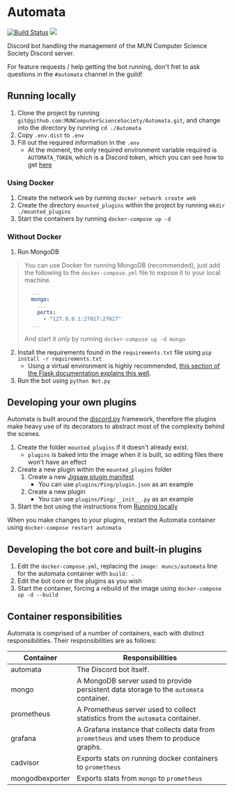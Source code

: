 # Automata

[![Build Status](https://drone.rileyflynn.me/api/badges/MUNComputerScienceSociety/Automata/status.svg)](https://drone.rileyflynn.me/MUNComputerScienceSociety/Automata)
[![](https://images.microbadger.com/badges/image/muncs/automata.svg)](https://microbadger.com/images/muncs/automata "Get your own image badge on microbadger.com")

Discord bot handling the management of the MUN Computer Science Society Discord server.

For feature requests / help getting the bot running, don't fret to ask questions in the `#automata` channel in the guild!

## Running locally

1. Clone the project by running `git@github.com:MUNComputerScienceSociety/Automata.git`, and change into the directory by running `cd ./Automata`
2. Copy `.env.dist` to `.env`
3. Fill out the required information in the `.env`
   - At the moment, the only required environment variable required is `AUTOMATA_TOKEN`, which is a Discord token, which you can see how to get [here](https://discordpy.readthedocs.io/en/latest/discord.html)

### Using Docker

1. Create the network `web` by running `docker network create web`
2. Create the directory `mounted_plugins` within the project by running `mkdir ./mounted_plugins`
3. Start the containers by running `docker-compose up -d`

### Without Docker

1. Run MongoDB

> You can use Docker for running MongoDB (recommended), just add the following to the `docker-compose.yml` file to expose it to your local machine.
>
> ```yml
>   ...
>   mongo:
>     ...
>     ports:
>       - "127.0.0.1:27017:27017"
>   ...
> ```
>
> And start it _only_ by running `docker-compose up -d mongo`

2. Install the requirements found in the `requirements.txt` file using `pip install -r requirements.txt`
   - Using a virtual environment is highly recommended, [this section of the Flask documentation explains this well](https://flask.palletsprojects.com/en/1.1.x/installation/#virtual-environments).
3. Run the bot using `python Bot.py`

## Developing your own plugins

Automata is built around the [discord.py](https://discordpy.readthedocs.io/en/latest/) framework, therefore the plugins make heavy use of its decorators to abstract most of the complexity behind the scenes.

1. Create the folder `mounted_plugins` if it doesn't already exist.
   - `plugins` is baked into the image when it is built, so editing files there won't have an effect
2. Create a new plugin within the `mounted_plugins` folder
   1. Create a new [Jigsaw plugin manifest](https://jigsaw.readthedocs.io/en/latest/plugin.json.html)
      - You can use `plugins/Ping/plugin.json` as an example
   2. Create a new plugin
      - You can use `plugins/Ping/__init__.py` as an example
3. Start the bot using the instructions from [Running locally](#running-locally)

When you make changes to your plugins, restart the Automata container using `docker-compose restart automata`

## Developing the bot core and built-in plugins

1. Edit the `docker-compose.yml`, replacing the `image: muncs/automata` line for the automata container with `build: .`
2. Edit the bot core or the plugins as you wish
3. Start the container, forcing a rebuild of the image using `docker-compose up -d --build`

## Container responsibilities

Automata is comprised of a number of containers, each with distinct responsibilities. Their responsibilities are as follows:

| Container | Responsibilities |
| --- | --- |
| automata | The Discord bot itself. |
| mongo | A MongoDB server used to provide persistent data storage to the `automata` container. |
| prometheus | A Prometheus server used to collect statistics from the `automata` container. |
| grafana | A Grafana instance that collects data from `prometheus` and uses them to produce graphs. |
| cadvisor | Exports stats on running docker containers to `prometheus` |
| mongodbexporter | Exports stats from `mongo` to `prometheus` |
